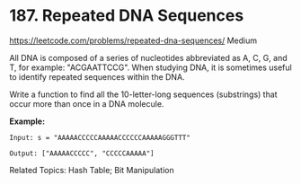 # 187. Repeated DNA Sequences
<https://leetcode.com/problems/repeated-dna-sequences/>
Medium

All DNA is composed of a series of nucleotides abbreviated as A, C, G, and T, for example: "ACGAATTCCG". When studying DNA, it is sometimes useful to identify repeated sequences within the DNA.

Write a function to find all the 10-letter-long sequences (substrings) that occur more than once in a DNA molecule.

**Example:**

    Input: s = "AAAAACCCCCAAAAACCCCCCAAAAAGGGTTT"

    Output: ["AAAAACCCCC", "CCCCCAAAAA"]

Related Topics: Hash Table; Bit Manipulation